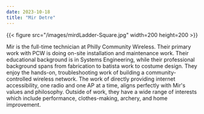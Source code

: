 ```yaml
---
date: 2023-10-18
title: "Mir Detre"
---
```


{{< figure src="/images/mirdLadder-Square.jpg" width=200 height=200 >}}  

Mir is the full-time technician at Philly Community Wireless. Their primary work with PCW is doing on-site installation and maintenance work. Their educational background is in Systems Engineering, while their professional background spans from fabrication to batista work to costume design. They enjoy the hands-on, troubleshooting work of building a community-controlled wireless network. The work of directly providing internet accessibility, one radio and one AP at a time, aligns perfectly with Mir's values and philosophy. Outside of work, they have a wide range of interests which include performance, clothes-making, archery, and home improvement.
